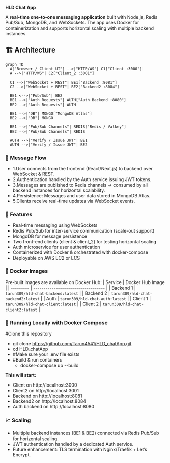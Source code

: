 **HLD Chat App**

A **real-time one-to-one messaging application** built with Node.js, Redis Pub/Sub, MongoDB, and WebSockets.
The app uses Docker for containerization and supports horizontal scaling with multiple backend instances.

## 🏗 Architecture

```mermaid
graph TD
  A["Browser / Client UI"] -->|"HTTP/WS"| C1["Client :3000"]
  A -->|"HTTP/WS"| C2["Client_2 :3001"]

  C1 -->|"WebSocket + REST"| BE1["Backend :8081"]
  C2 -->|"WebSocket + REST"| BE2["Backend2 :8084"]

  BE1 <-->|"Pub/Sub"| BE2
  BE1 -->|"Auth Requests"| AUTH["Auth Backend :8080"]
  BE2 -->|"Auth Requests"| AUTH

  BE1 -->|"DB"| MONGO["MongoDB Atlas"]
  BE2 -->|"DB"| MONGO

  BE1 -->|"Pub/Sub Channels"| REDIS["Redis / Valkey"]
  BE2 -->|"Pub/Sub Channels"| REDIS

  AUTH -->|"Verify / Issue JWT"| BE1
  AUTH -->|"Verify / Issue JWT"| BE2
```

### 📩 Message Flow
- 1.User connects from the frontend (React/Next.js) to backend over WebSocket & REST.
- 2.Authentication handled by the Auth service issuing JWT tokens.
- 3.Messages are published to Redis channels → consumed by all backend instances for horizontal scalability.
- 4.Persistence: Messages and user data stored in MongoDB Atlas.
- 5.Clients receive real-time updates via WebSocket events.

### 📝 Features
- Real-time messaging using WebSockets
- Redis Pub/Sub for inter-service communication (scale-out support)
- MongoDB for message persistence
- Two front-end clients (client & client_2) for testing horizontal scaling
- Auth microservice for user authentication
- Containerized with Docker & orchestrated with docker-compose
- Deployable on AWS EC2 or ECS

### 🐳 Docker Images
Pre-built images are available on Docker Hub:
| Service   | Docker Hub Image                    |
| --------- | ----------------------------------- |
| Backend 1 | `tarun309/hld-chat-backend:latest`  |
| Backend 2 | `tarun309/hld-chat-backend2:latest` |
| Auth      | `tarun309/hld-chat-auth:latest`     |
| Client 1  | `tarun309/hld-chat-client:latest`   |
| Client 2  | `tarun309/hld-chat-client2:latest`  |

### 🚀 Running Locally with Docker Compose
#Clone this repository
  - git clone https://github.com/Tarun4541/HLD_chatApp.git
  - cd HLD_chatApp
- #Make sure your .env file exists 
- #Build & run containers
  - docker-compose up --build

**This will start:**
  - Client on http://localhost:3000
  - Client2 on http://localhost:3001
  - Backend on http://localhost:8081
  - Backend2 on http://localhost:8084
  - Auth backend on http://localhost:8080

### 📈 Scaling
  - Multiple backend instances (BE1 & BE2) connected via Redis Pub/Sub for horizontal scaling.
  - JWT authentication handled by a dedicated Auth service.
  - Future enhancement: TLS termination with Nginx/Traefik + Let’s Encrypt.

